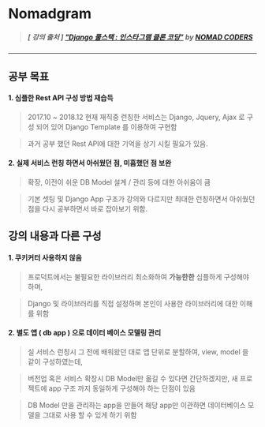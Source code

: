 # Nomadgram

> ##### [ 강의 출처 ] ["Django 풀스택 : 인스타그램 클론 코딩”](https://academy.nomadcoders.co/courses/enrolled/216935) by [NOMAD CODERS](https://academy.nomadcoders.co/)

----

## 공부 목표

#### 1. 심플한 Rest API 구성 방법 재습득

> 2017.10 ~ 2018.12 현재 재직중 런칭한 서비스는 Django, Jquery, Ajax 로 구성 되어 있어 Django Template 를 이용하여 구현함

> 과거 공부 했던 Rest API에 대한 기억을 상기 시킬 필요가 있음.

#### 2. 실제 서비스 런칭 하면서 아쉬웠던 점, 미흡했던 점 보완

> 확장, 이전이 쉬운 DB Model 설계 / 관리 등에 대한 아쉬움이 큼

> 기본 셋팅 및 Django App 구조가 강의와 다르지만 최대한 런칭하면서 아쉬웠던 점을 다시 공부하면서 바로 잡아보기 위함.



## 강의 내용과 다른 구성

#### 1. 쿠키커터 사용하지 않음

> 프로덕트에서는 불필요한 라이브러리 최소화하여 **가능한한** 심플하게 구성해야 하며,

> Django 및 라이브러리를 직접 설정하며 본인이 사용한 라이브러리에 대한 이해를 위함

#### 2. 별도 앱 ( db app ) 으로 데이터 베이스 모델링 관리

> 실 서비스 런칭시 그 전에 배워왔던 대로 앱 단위로 분할하여, view, model 을 같이 구성하였는데,

> 버전업 혹은 서비스 확장시 DB Model만 옮길 수 있다면 간단하겠지만, 새 프로젝트에 app 구조 까지 동일하게 구성해야 하는 단점이 있음

> DB Model 만을 관리하는 app을 만들어 해당 app만 이관하면 데이터베이스 모델을 그대로 사용 할 수 있게 하기 위함

